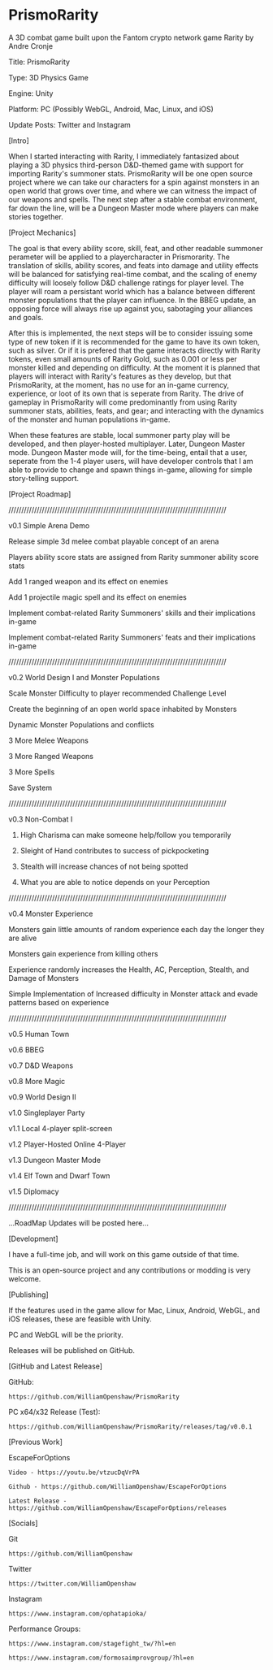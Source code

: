 # PrismoRarity

A 3D combat game built upon the Fantom crypto network game Rarity by Andre Cronje

Title: PrismoRarity

Type: 3D Physics Game

Engine: Unity

Platform: PC (Possibly WebGL, Android, Mac, Linux, and iOS)

Update Posts: Twitter and Instagram


[Intro]

  When I started interacting with Rarity, I immediately fantasized about playing a 3D physics third-person D&D-themed game with support for importing Rarity's summoner stats. PrismoRarity will be one open source project where we can take our characters for a spin against monsters in an open world that grows over time, and where we can witness the impact of our weapons and spells. The next step after a stable combat environment, far down the line, will be a Dungeon Master mode where players can make stories together.

[Project Mechanics]

  The goal is that every ability score, skill, feat, and other readable summoner perameter will be applied to a playercharacter in Prismorarity. The translation of skills, ability scores, and feats into damage and utility effects will be balanced for satisfying real-time combat, and the scaling of enemy difficulty will loosely follow D&D challenge ratings for player level. The player will roam a persistant world which has a balance between different monster populations that the player can influence. In the BBEG update, an opposing force will always rise up against you, sabotaging your alliances and goals.

  After this is implemented, the next steps will be to consider issuing some type of new token if it is recommended for the game to have its own token, such as silver. Or if it is prefered that the game interacts directly with Rarity tokens, even small amounts of Rarity Gold, such as 0.001 or less per monster killed and depending on difficulty. At the moment it is planned that players will interact with Rarity's features as they develop, but that PrismoRarity, at the moment, has no use for an in-game currency, experience, or loot of its own that is seperate from Rarity. The drive of gameplay in PrismoRarity will come predominantly from using Rarity summoner stats, abilities, feats, and gear; and interacting with the dynamics of the monster and human populations in-game.

  When these features are stable, local summoner party play will be developed, and then player-hosted multiplayer. Later, Dungeon Master mode. Dungeon Master mode will, for the time-being, entail that a user, seperate from the 1-4 player users, will have developer controls that I am able to provide to change and spawn things in-game, allowing for simple story-telling support.

[Project Roadmap]

/////////////////////////////////////////////////////////////////////////////////////

v0.1 Simple Arena Demo

   Release simple 3d melee combat playable concept of an arena
 
   Players ability score stats are assigned from Rarity summoner ability score stats
 
   Add 1 ranged weapon and its effect on enemies
 
   Add 1 projectile magic spell and its effect on enemies
 
   Implement combat-related Rarity Summoners' skills and their implications in-game
 
   Implement combat-related Rarity Summoners' feats and their implications in-game
 
 /////////////////////////////////////////////////////////////////////////////////////

v0.2 World Design I and Monster Populations

   Scale Monster Difficulty to player recommended Challenge Level
 
   Create the beginning of an open world space inhabited by Monsters
 
   Dynamic Monster Populations and conflicts
 
   3 More Melee Weapons
 
   3 More Ranged Weapons
 
   3 More Spells
 
   Save System
 
 /////////////////////////////////////////////////////////////////////////////////////

v0.3 Non-Combat I

   1. High Charisma can make someone help/follow you temporarily
  
   2. Sleight of Hand contributes to success of pickpocketing
 
   3. Stealth will increase chances of not being spotted
 
   4. What you are able to notice depends on your Perception

/////////////////////////////////////////////////////////////////////////////////////

v0.4 Monster Experience

   Monsters gain little amounts of random experience each day the longer they are alive
 
   Monsters gain experience from killing others
 
   Experience randomly increases the Health, AC, Perception, Stealth, and Damage of Monsters
 
   Simple Implementation of Increased difficulty in Monster attack and evade patterns based on experience
 
 /////////////////////////////////////////////////////////////////////////////////////
 
v0.5 Human Town

v0.6 BBEG

v0.7 D&D Weapons

v0.8 More Magic

v0.9 World Design II

v1.0 Singleplayer Party

v1.1 Local 4-player split-screen

v1.2 Player-Hosted Online 4-Player

v1.3 Dungeon Master Mode

v1.4 Elf Town and Dwarf Town

v1.5 Diplomacy

/////////////////////////////////////////////////////////////////////////////////////

...RoadMap Updates will be posted here...

[Development]

  I have a full-time job, and will work on this game outside of that time. 

  This is an open-source project and any contributions or modding is very welcome.

[Publishing]

  If the features used in the game allow for Mac, Linux, Android, WebGL, and iOS releases, these are feasible with Unity.

  PC and WebGL will be the priority.

  Releases will be published on GitHub.


[GitHub and Latest Release]

  GitHub:

    https://github.com/WilliamOpenshaw/PrismoRarity

  PC x64/x32 Release (Test):

    https://github.com/WilliamOpenshaw/PrismoRarity/releases/tag/v0.0.1

[Previous Work]

  EscapeForOptions

    Video - https://youtu.be/vtzucDqVrPA

    Github - https://github.com/WilliamOpenshaw/EscapeForOptions

    Latest Release - https://github.com/WilliamOpenshaw/EscapeForOptions/releases


[Socials]

  Git

    https://github.com/WilliamOpenshaw

  Twitter

    https://twitter.com/WilliamOpenshaw

  Instagram

    https://www.instagram.com/ophatapioka/

  Performance Groups:

    https://www.instagram.com/stagefight_tw/?hl=en

    https://www.instagram.com/formosaimprovgroup/?hl=en

